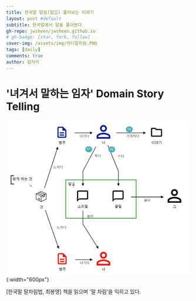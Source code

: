 ```yaml
---
title: 한국말 말씀(말ᄊᆞᆷ) 풀어보는 이야기
layout: post #default
subtitle: 한국말에서 말을 풀어본다
gh-repo: jwsheen/jwsheen.github.io
# gh-badge: [star, fork, follow]
cover-img: /assets/img/마디말차림.PNG
tags: [daily]
comments: true
author: 잠자리
---
```


# '녀겨서 말하는 임자' Domain Story Telling 
![](/assets/img/말씀DST.jpg){:width="600px"}  

[한국말 말차림법, 최봉영] 책을 읽으며 '말 차림'을 익히고 있다.  
